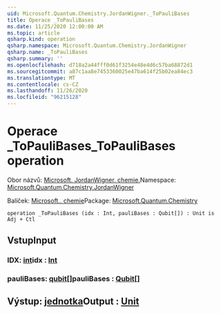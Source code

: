 ```yaml
---
uid: Microsoft.Quantum.Chemistry.JordanWigner._ToPauliBases
title: Operace _ToPauliBases
ms.date: 11/25/2020 12:00:00 AM
ms.topic: article
qsharp.kind: operation
qsharp.namespace: Microsoft.Quantum.Chemistry.JordanWigner
qsharp.name: _ToPauliBases
qsharp.summary: ''
ms.openlocfilehash: d718a2a44fff0d61f3254e48e4d6c57ba68872d1
ms.sourcegitcommit: a87c1aa8e7453360025e47ba614f25b02ea84ec3
ms.translationtype: MT
ms.contentlocale: cs-CZ
ms.lasthandoff: 11/26/2020
ms.locfileid: "96215128"
---
```

# <a name="_topaulibases-operation"></a><span data-ttu-id="36dc4-102">Operace _ToPauliBases</span><span class="sxs-lookup"><span data-stu-id="36dc4-102">_ToPauliBases operation</span></span>

<span data-ttu-id="36dc4-103">Obor názvů: [Microsoft. JordanWigner. chemie.](xref:Microsoft.Quantum.Chemistry.JordanWigner)</span><span class="sxs-lookup"><span data-stu-id="36dc4-103">Namespace: [Microsoft.Quantum.Chemistry.JordanWigner](xref:Microsoft.Quantum.Chemistry.JordanWigner)</span></span>

<span data-ttu-id="36dc4-104">Balíček: [Microsoft.. chemie](https://nuget.org/packages/Microsoft.Quantum.Chemistry)</span><span class="sxs-lookup"><span data-stu-id="36dc4-104">Package: [Microsoft.Quantum.Chemistry](https://nuget.org/packages/Microsoft.Quantum.Chemistry)</span></span>




```qsharp
operation _ToPauliBases (idx : Int, pauliBases : Qubit[]) : Unit is Adj + Ctl
```


## <a name="input"></a><span data-ttu-id="36dc4-105">Vstup</span><span class="sxs-lookup"><span data-stu-id="36dc4-105">Input</span></span>

### <a name="idx--int"></a><span data-ttu-id="36dc4-106">IDX: [int](xref:microsoft.quantum.lang-ref.int)</span><span class="sxs-lookup"><span data-stu-id="36dc4-106">idx : [Int](xref:microsoft.quantum.lang-ref.int)</span></span>




### <a name="paulibases--qubit"></a><span data-ttu-id="36dc4-107">pauliBases: [qubit](xref:microsoft.quantum.lang-ref.qubit)[]</span><span class="sxs-lookup"><span data-stu-id="36dc4-107">pauliBases : [Qubit](xref:microsoft.quantum.lang-ref.qubit)[]</span></span>





## <a name="output--unit"></a><span data-ttu-id="36dc4-108">Výstup: [jednotka](xref:microsoft.quantum.lang-ref.unit)</span><span class="sxs-lookup"><span data-stu-id="36dc4-108">Output : [Unit](xref:microsoft.quantum.lang-ref.unit)</span></span>


